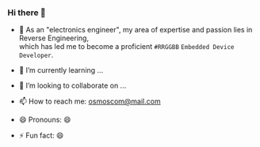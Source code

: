 ### Hi there 👋


- 🔭 As an "electronics engineer", my area of expertise and passion lies in Reverse Engineering,  
      which has led me to become a proficient 	`#RRGGBB` `Embedded Device Developer`.

- 🌱 I’m currently learning ...

- 👯 I’m looking to collaborate on ...


- 📫 How to reach me: osmoscom@mail.com

- 😄 Pronouns: 😄

- ⚡ Fun fact: 😄

